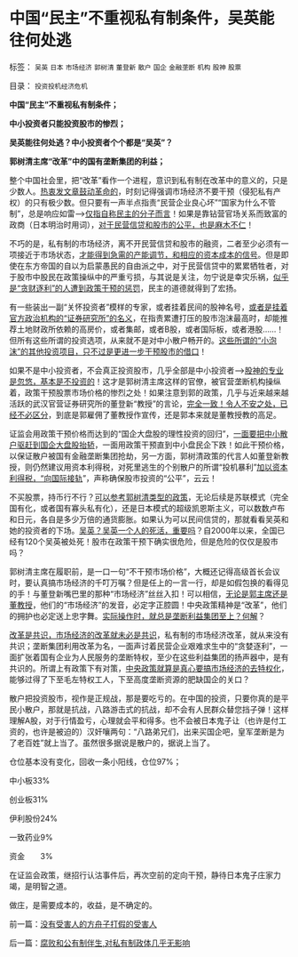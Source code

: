 # 中国“民主”不重视私有制条件，吴英能往何处逃

标签： `吴英` `日本` `市场经济` `郭树清` `董登新` `散户` `国企` `金融垄断` `机构` `股神` `股票` 

目录： `投资投机经济危机`

**中国“民主”不重视私有制条件；**

**中小投资者只能投资股市的惨烈；**

**吴英能往何处逃？中小投资者个个都是“吴英”？**

**郭树清主席“改革”中的国有垄断集团的利益；**

整个中国社会里，把“改革”看作一个进程，意识到私有制在改革中的意义的，只是少数人。[热衷发文章鼓动革命的](../../../2012/4/12/为什么民主进程不是闹革命？.md)，时刻记得强调市场经济不要干预（侵犯私有产权）的只有极少数。但只要有一声半点指责“民营企业良心坏”“国家为什么不管制”，总是响应如雷——>[仅指自称民主的分子而言](../../../2012/4/21/乌合之众不可留，乌龙之勇不可有！.md)！如果是靠钻营官场关系而致富的政商（日本明治时用词），[对于民营信贷和股市的公平，也是麻木不仁](../../../2009/8/24/先富起来的五毛义工慈善活动.md)！

不巧的是，私有制的市场经济，离不开民营信贷和股市的融资，二者至少必须有一项接近于市场状态，[才能得到急需的产能调节，和相应的资本成本的信号](../../../2012/1/10/打压投机是如何制造了大萧条？.md)。但是即使在东方帝国的自以为启蒙愚民的自由派之中，对于民营信贷中的累累牺牲者，对于股市中股民在政策操纵中的严重亏损，与其说是关注，勿宁说是幸灾乐祸，[似乎是“贪财逐利”的人遭到政策干预的惩罚](../../../2012/1/13/股民心虚象小偷，机构抢劫象强盗，国民无知做看客；.md)，民主的道德就得到了宏扬。

有一些装出一副“关怀投资者”模样的专家，或者挂着民间的股神名号，[或者是挂着官方政治机构的“证券研究所”的名义](../../../2012/1/10/机构型股神的“谷物法”，政治型股神和孔庆东老师.md)，在指责累遭打压的股市泡沫最高时，却能推荐土地财政所依赖的高房价，或者集邮，或者B股，或者国际板，或者港股……！但所有这些所谓的投资选项，从来就不是对中小散户畅开的。[这些所谓的“小泡沫”的其他投资项目，只不过是更进一步干预股市的借口](../../../2012/1/10/民间理财资本流动（储蓄资金&lt;&gt;股市投资&lt;&gt;实体经济投资）.md)！

如果不是中小投资者，不会真正投资股市，几乎全部是中小投资者——>[股神的专业是忽悠，基本是不投资的](../../../2011/12/22/买房不买股票的股神“房价不高,股价高”的如意算盘.md)！这才是郭树清主席这样的官僚，被官营垄断机构操纵着，政策干预股票市场价格的惨烈之处！如果注意到郭的政策，几乎与近来越来越活跃的武汉官营证券研究所的董登新“教授”的言论，[完全一致！令人不安之处，已经不必区分](../../../2012/1/5/“左翼股神”是政治性的，还是理财性的？.md)，到底是郭雇佣了董教授作宣传，还是郭本来就是董教授教的高足。

证监会用政策干预价格而达到的“国企大盘股的理性投资的回归”，[一面要把中小散户驱赶到国企大盘股抬轿](../../../2012/4/24/强盗逻辑正在制造空前的金融危机和经济危机.md)，一面用政策干预直到中小盘民企下跌！如此干预价格，以保证散户被国有金融垄断集团抢劫，另一方面，郭树清政策的代言人如董登新教授，则仍然建议用资本利得税，对死里逃生的个别散户的所谓“投机暴利”[加以资本利得税，“向国际接轨](../../../2009/12/10/专家教授嫌中国税收太轻，“向国际接轨”.md)”，声称确保股市投资的“公平”，云云！

不买股票，持币行不行？[可以参考郭树清类型的政策](../../../2012/4/24/证监会不是“证券价格监制会”及斯大林的正义.md)，无论后续是苏联模式（完全国有化，或者国有寡头私有化），还是日本模式的超级凯恩斯主义，可以数数卢布和日元，各自是多少万倍的通货膨胀。如果认为可以民间信贷的，那就看看吴英和她的投资者的下场。[吴英？吴英一个人的死活，重要吗](../../../2012/3/6/《破产法》是资本主义最重大的发明.md)？自2000年以来，全国已经有120个吴英被处死！股市在政策干预下确实很危险，但是危险的仅仅是股市吗？

郭树清主席在履职前，是一口一句“不干预市场价格”，大概还记得高级首长会议时，要认真搞市场经济的千叮万嘱？但是任上的一言一行，却是如假包换的看得见的手！与董登新嘴巴里的那种“市场经济”丝丝入扣！可以相信，[无论是郭主席还是董教授](../../../2011/6/13/世界上有蠢猪并不奇怪.md)，他们的“市场经济”的发音，必定字正腔圆！中央政策精神是“改革”，他们的拥护也必定送上忠字舞。[实际操作时，就总是垄断利益集团至上？何解](../../../2012/4/20/“金融改革”真是这种意向吗？.md)？

[改革是共识，市场经济的改革就未必是共识](../../../2012/3/30/国产公知普遍愚昧，仅有“改变”的共识；.md)，私有制的市场经济改革，就从来没有共识；垄断集团利用改革为名，一面声讨着民营企业艰难求生中的“贪婪逐利”，一面扩张着国有企业为人民服务的垄断特权，至少在这些利益集团的扬声器中，是有共识的。所谓上有政策下有对策，[中央政策就算是真心要搞市场经济的去特权化](../../../2012/2/23/民主改革者要有勇气“海宇天空独往来”.md)，能够过得了下至毛左特权工人，下至高度垄断资源的肥缺国企的关口？

散户把投资股市，视作是正规战，那是要吃亏的。在中国的投资，只要你真的是平民小散户，那就是抗战，八路游击式的抗战，却不会有人民群众替您挡子弹！这样理解A股，对于行情盈亏，心理就会平和得多。也不会被日本鬼子让（也许是付工资的，也许是被迫的）汉奸嚷两句：“八路弟兄们，出来买国企吧，皇军垄断是为了老百姓”就上当了。虽然很多据说是散户的，据说上当了。

仓位基本没有变化，回收一条小阳线，仓位97%；

中小板33%

创业板31%

伊利股份24%

一致药业9%

资金　　3%

在证监会政策，继招行认沽事件后，再次空前的定向干预，静待日本鬼子庄家力竭，是明智之道。

做庄，是需要成本的，收益，是不确定的。

前一篇：[没有受害人的方舟子打假的受害人](../../../2012/4/25/没有受害人的方舟子打假的受害人.md)

后一篇：[腐败和公有制伴生,对私有制政体几乎无影响](../../../2012/4/26/腐败和公有制伴生,对私有制政体几乎无影响.md)